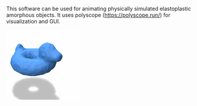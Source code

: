 This software can be used for animating physically simulated elastoplastic amorphous objects. It uses polyscope (https://polyscope.run/) for visualization and GUI.

![gif](bob-to-spot.gif)